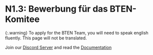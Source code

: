 # N1.3: Bewerbung für das BTEN-Komitee

{:.warning}
To apply for the BTEN Team, you will need to speak english fluently. This page will not be translated.

Join our [Discord Server](https://discord.gg/eXzrZSx) and read the [Documentation](/BTEN/Documentation)